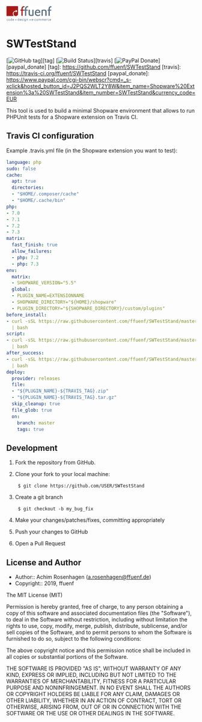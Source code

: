 <a href="http://www.ffuenf.de" title="ffuenf - code • design • e-commerce"><img src="https://github.com/ffuenf/Ffuenf_Common/blob/master/skin/adminhtml/default/default/ffuenf/ffuenf.png" alt="ffuenf - code • design • e-commerce" /></a>

SWTestStand
===========
[![GitHub tag](https://img.shields.io/github/tag/ffuenf/SWTestStand.svg)][tag]
[![Build Status](https://img.shields.io/travis/ffuenf/SWTestStand.svg)][travis]
[![PayPal Donate](https://img.shields.io/badge/paypal-donate-blue.svg)][paypal_donate]
[tag]: https://github.com/ffuenf/SWTestStand
[travis]: https://travis-ci.org/ffuenf/SWTestStand
[paypal_donate]: https://www.paypal.com/cgi-bin/webscr?cmd=_s-xclick&hosted_button_id=J2PQS2WLT2Y8W&item_name=Shopware%20Extension%3a%20SWTestStand&item_number=SWTestStand&currency_code=EUR

This tool is used to build a minimal Shopware environment that allows to run PHPUnit tests for a Shopware extension on Travis CI.

Travis CI configuration
-----------------------

Example .travis.yml file (in the Shopware extension you want to test):

```yml
language: php
sudo: false
cache:
  apt: true
  directories:
  - "$HOME/.composer/cache"
  - "$HOME/.cache/bin"
php:
- 7.0
- 7.1
- 7.2
- 7.3
matrix:
  fast_finish: true
  allow_failures:
  - php: 7.2
  - php: 7.3
env:
  matrix:
  - SHOPWARE_VERSION="5.5"
  global:
  - PLUGIN_NAME=EXTENSIONNAME
  - SHOPWARE_DIRECTORY="${HOME}/shopware"
  - PLUGIN_DIRECTORY="${SHOPWARE_DIRECTORY}/custom/plugins"
before_install:
- curl -sSL https://raw.githubusercontent.com/ffuenf/SWTestStand/master/before_install.sh
  | bash
script:
- curl -sSL https://raw.githubusercontent.com/ffuenf/SWTestStand/master/script.sh
  | bash
after_success:
- curl -sSL https://raw.githubusercontent.com/ffuenf/SWTestStand/master/build.sh ${PLUGIN_NAME} ${TRAVIS_TAG}
  | bash
deploy:
  provider: releases
  file:
  - "${PLUGIN_NAME}-${TRAVIS_TAG}.zip"
  - "${PLUGIN_NAME}-${TRAVIS_TAG}.tar.gz"
  skip_cleanup: true
  file_glob: true
  on:
    branch: master
    tags: true
```

Development
-----------
1. Fork the repository from GitHub.
2. Clone your fork to your local machine:

        $ git clone https://github.com/USER/SWTestStand

3. Create a git branch

        $ git checkout -b my_bug_fix

4. Make your changes/patches/fixes, committing appropriately
5. Push your changes to GitHub
6. Open a Pull Request

License and Author
------------------

- Author:: Achim Rosenhagen (<a.rosenhagen@ffuenf.de>)
- Copyright:: 2019, ffuenf

The MIT License (MIT)

Permission is hereby granted, free of charge, to any person obtaining a copy
of this software and associated documentation files (the "Software"), to deal
in the Software without restriction, including without limitation the rights
to use, copy, modify, merge, publish, distribute, sublicense, and/or sell
copies of the Software, and to permit persons to whom the Software is
furnished to do so, subject to the following conditions:

The above copyright notice and this permission notice shall be included in all
copies or substantial portions of the Software.

THE SOFTWARE IS PROVIDED "AS IS", WITHOUT WARRANTY OF ANY KIND, EXPRESS OR
IMPLIED, INCLUDING BUT NOT LIMITED TO THE WARRANTIES OF MERCHANTABILITY,
FITNESS FOR A PARTICULAR PURPOSE AND NONINFRINGEMENT. IN NO EVENT SHALL THE
AUTHORS OR COPYRIGHT HOLDERS BE LIABLE FOR ANY CLAIM, DAMAGES OR OTHER
LIABILITY, WHETHER IN AN ACTION OF CONTRACT, TORT OR OTHERWISE, ARISING FROM,
OUT OF OR IN CONNECTION WITH THE SOFTWARE OR THE USE OR OTHER DEALINGS IN THE
SOFTWARE.